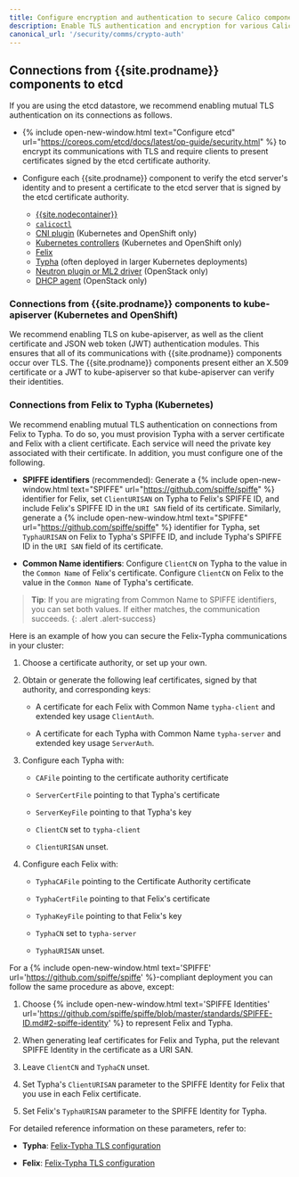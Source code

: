 ```yaml
---
title: Configure encryption and authentication to secure Calico components
description: Enable TLS authentication and encryption for various Calico components.
canonical_url: '/security/comms/crypto-auth'
---
```


## Connections from {{site.prodname}} components to etcd

If you are using the etcd datastore, we recommend enabling mutual TLS authentication on
its connections as follows.

- {% include open-new-window.html text="Configure etcd" url="https://coreos.com/etcd/docs/latest/op-guide/security.html" %} to encrypt its
  communications with TLS and require clients to present certificates signed by the etcd certificate
  authority.

- Configure each {{site.prodname}} component to verify the etcd server's identity and to present
  a certificate to the etcd server that is signed by the etcd certificate authority.
  - [{{site.nodecontainer}}](../../reference/node/configuration)
  - [`calicoctl`](../../getting-started/clis/calicoctl/configure/etcd)
  - [CNI plugin](../../reference/cni-plugin/configuration#etcd-location) (Kubernetes and OpenShift only)
  - [Kubernetes controllers](../../reference/kube-controllers/configuration#configuring-datastore-access) (Kubernetes and OpenShift only)
  - [Felix](../../reference/felix/configuration#etcd-datastore-configuration)
  - [Typha](../../reference/typha/configuration#etcd-datastore-configuration) (often deployed in
    larger Kubernetes deployments)
  - [Neutron plugin or ML2 driver](../../networking/openstack/configuration#neutron-server-etcneutronneutronconf) (OpenStack only)
  - [DHCP agent](../../networking/openstack/configuration#neutron-server-etcneutronneutronconf) (OpenStack only)

### Connections from {{site.prodname}} components to kube-apiserver (Kubernetes and OpenShift)

We recommend enabling TLS on kube-apiserver, as well as the client certificate and JSON web token (JWT)
authentication modules. This ensures that all of its communications with {{site.prodname}} components occur
over TLS. The {{site.prodname}} components present either an X.509 certificate or a JWT to kube-apiserver
so that kube-apiserver can verify their identities.

### Connections from Felix to Typha (Kubernetes)

We recommend enabling mutual TLS authentication on connections from Felix to Typha.
To do so, you must provision Typha with a server certificate and Felix with a client
certificate. Each service will need the private key associated with their certificate.
In addition, you must configure one of the following.

- **SPIFFE identifiers** (recommended): Generate a {% include open-new-window.html text="SPIFFE" url="https://github.com/spiffe/spiffe" %} identifier for Felix,
  set `ClientURISAN` on Typha to Felix's SPIFFE ID, and include Felix's SPIFFE ID in the `URI SAN` field
  of its certificate. Similarly, generate a {% include open-new-window.html text="SPIFFE" url="https://github.com/spiffe/spiffe" %} identifier for Typha,
  set `TyphaURISAN` on Felix to Typha's SPIFFE ID, and include Typha's SPIFFE ID in the `URI SAN` field
  of its certificate.

- **Common Name identifiers**: Configure `ClientCN` on Typha to the value in the `Common Name` of Felix's
  certificate. Configure `ClientCN` on Felix to the value in the `Common Name` of Typha's
  certificate.

> **Tip**: If you are migrating from Common Name to SPIFFE identifiers, you can set both values.
> If either matches, the communication succeeds.
{: .alert .alert-success}

Here is an example of how you can secure the Felix-Typha communications in your
cluster:

1.  Choose a certificate authority, or set up your own.

1.  Obtain or generate the following leaf certificates, signed by that
    authority, and corresponding keys:

    -  A certificate for each Felix with Common Name `typha-client` and
       extended key usage `ClientAuth`.

    -  A certificate for each Typha with Common Name `typha-server` and
       extended key usage `ServerAuth`.

1.  Configure each Typha with:

    -  `CAFile` pointing to the certificate authority certificate

    -  `ServerCertFile` pointing to that Typha's certificate

    -  `ServerKeyFile` pointing to that Typha's key

    -  `ClientCN` set to `typha-client`

    -  `ClientURISAN` unset.

1.  Configure each Felix with:

    -  `TyphaCAFile` pointing to the Certificate Authority certificate

    -  `TyphaCertFile` pointing to that Felix's certificate

    -  `TyphaKeyFile` pointing to that Felix's key

    -  `TyphaCN` set to `typha-server`

    -  `TyphaURISAN` unset.

For a {% include open-new-window.html text='SPIFFE' url='https://github.com/spiffe/spiffe' %}-compliant deployment you can
follow the same procedure as above, except:

1.  Choose {% include open-new-window.html text='SPIFFE Identities' url='https://github.com/spiffe/spiffe/blob/master/standards/SPIFFE-ID.md#2-spiffe-identity' %}
    to represent Felix and Typha.

1.  When generating leaf certificates for Felix and Typha, put the relevant
    SPIFFE Identity in the certificate as a URI SAN.

1.  Leave `ClientCN` and `TyphaCN` unset.

1.  Set Typha's `ClientURISAN` parameter to the SPIFFE Identity for Felix that
    you use in each Felix certificate.

1.  Set Felix's `TyphaURISAN` parameter to the SPIFFE Identity for Typha.

For detailed reference information on these parameters, refer to:

- **Typha**: [Felix-Typha TLS configuration](../../reference/typha/configuration#felix-typha-tls-configuration)

- **Felix**: [Felix-Typha TLS configuration](../../reference/felix/configuration#felix-typha-tls-configuration)
